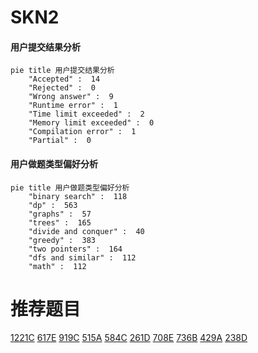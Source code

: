 # SKN2

<!-- tabs:start -->



#### **用户提交结果分析**

```mermaid
pie title 用户提交结果分析
    "Accepted" :  14
    "Rejected" :  0
    "Wrong answer" :  9
    "Runtime error" :  1
    "Time limit exceeded" :  2
    "Memory limit exceeded" :  0
    "Compilation error" :  1
    "Partial" :  0
```

#### **用户做题类型偏好分析**

```mermaid
pie title 用户做题类型偏好分析
    "binary search" :  118
    "dp" :  563
    "graphs" :  57
    "trees" :  165
    "divide and conquer" :  40
    "greedy" :  383
    "two pointers" :  164
    "dfs and similar" :  112
    "math" :  112
```



<!-- tabs:end -->
# 推荐题目
[1221C](https://codeforces.com/contest/1221/problem/C)
[617E](https://codeforces.com/contest/617/problem/E)
[919C](https://codeforces.com/contest/919/problem/C)
[515A](https://codeforces.com/contest/515/problem/A)
[584C](https://codeforces.com/contest/584/problem/C)
[261D](https://codeforces.com/contest/261/problem/D)
[708E](https://codeforces.com/contest/708/problem/E)
[736B](https://codeforces.com/contest/736/problem/B)
[429A](https://codeforces.com/contest/429/problem/A)
[238D](https://codeforces.com/contest/238/problem/D)
